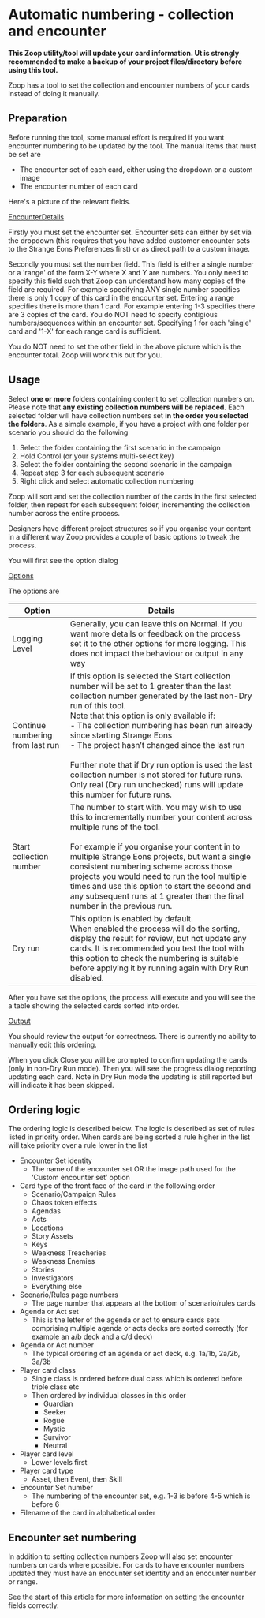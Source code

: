 # Automatic numbering - collection and encounter

**This Zoop utility/tool will update your card information. Ut is strongly recommended to make a backup of your project files/directory before using this tool.**

Zoop has a tool to set the collection and encounter numbers of your cards instead of doing it manually.

## Preparation

Before running the tool, some manual effort is required if you want encounter numbering to be updated by the tool. The manual items that must be set are

- The encounter set of each card, either using the dropdown or a custom image
- The encounter number of each card

Here's a picture of the relevant fields.

[EncounterDetails](ManualEncounterFields.png)

Firstly you must set the encounter set. Encounter sets can either by set via the dropdown (this requires that you have added customer encounter sets to the Strange Eons Preferences first) or as direct path to a custom image.

Secondly you must set the number field. This field is either a single number or a 'range' of the form X-Y where X and Y are numbers. You only need to specify this field such that Zoop can understand how many copies of the field are required. For example specifying ANY single number specifies there is only 1 copy of this card in the encounter set. Entering a range specifies there is more than 1 card. For example entering 1-3 specifies there are 3 copies of the card. You do NOT need to specify contigious numbers/sequences within an encounter set. Specifying 1 for each 'single' card and '1-X' for each range card is sufficient.

You do NOT need to set the other field in the above picture which is the encounter total. Zoop will work this out for you.

## Usage

Select **one or more** folders containing content to set collection numbers on. Please note that **any existing collection numbers will be replaced**. Each selected folder will have collection numbers set **in the order you selected the folders**.
As a simple example, if you have a project with one folder per scenario you should do the following

1. Select the folder containing the first scenario in the campaign
2. Hold Control (or your systems multi-select key)
3. Select the folder containing the second scenario in the campaign
4. Repeat step 3 for each subsequent scenario
5. Right click and select automatic collection numbering

Zoop will sort and set the collection number of the cards in the first selected folder, then repeat for each subsequent folder, incrementing the collection number across the entire process.

Designers have different project structures so if you organise your content in a different way Zoop provides a couple of basic options to tweak the process.

You will first see the option dialog

[Options](CollectionNumberingOptions.png)

The options are

| Option | Details |
| --- | --- |
| Logging Level | Generally, you can leave this on Normal. If you want more details or feedback on the process set it to the other options for more logging. This does not impact the behaviour or output in any way |
| Continue numbering from last run | If this option is selected the Start collection number will be set to 1 greater than the last collection number generated by the last non-Dry run of this tool.<br>Note that this option is only available if:<br> - The collection numbering has been run already since starting Strange Eons<br> - The project hasn’t changed since the last run<br><br>Further note that if Dry run option is used the last collection number is not stored for future runs. Only real (Dry run unchecked) runs will update this number for future runs. | 
| Start collection number | The number to start with. You may wish to use this to incrementally number your content across multiple runs of the tool.<br><br>For example if you organise your content in to multiple Strange Eons projects, but want a single consistent numbering scheme across those projects you would need to run the tool multiple times and use this option to start the second and any subsequent runs at 1 greater than the final number in the previous run. |
| Dry run | This option is enabled by default.<br>When enabled the process will do the sorting, display the result for review, but not update any cards. It is recommended you test the tool with this option to check the numbering is suitable before applying it by running again with Dry Run disabled. 

After you have set the options, the process will execute and you will see the a table showing the selected cards sorted into order.

[Output](CollectionNumberingReviewGrid.png)

You should review the output for correctness. There is currently no ability to manually edit this ordering.

When you click Close you will be prompted to confirm updating the cards (only in non-Dry Run mode). Then you will see the progress dialog reporting updating each card. Note in Dry Run mode the updating is still reported but will indicate it has been skipped.

## Ordering logic

The ordering logic is described below. The logic is described as set of rules listed in priority order. When cards are being sorted a rule higher in the list will take priority over a rule lower in the list

- Encounter Set identity
    - The name of the encounter set OR the image path used for the ‘Custom encounter set’ option
- Card type of the front face of the card in the following order
    - Scenario/Campaign Rules
    - Chaos token effects
    - Agendas
    - Acts
    - Locations
    - Story Assets
    - Keys
    - Weakness Treacheries
    - Weakness Enemies
    - Stories
    - Investigators
    - Everything else
- Scenario/Rules page numbers
    - The page number that appears at the bottom of scenario/rules cards
- Agenda or Act set
    - This is the letter of the agenda or act to ensure cards sets comprising multiple agenda or acts decks are sorted correctly (for example an a/b deck and a c/d deck)
- Agenda or Act number
    - The typical ordering of an agenda or act deck, e.g. 1a/1b, 2a/2b, 3a/3b
- Player card class
    - Single class is ordered before dual class which is ordered before triple class etc
    - Then ordered by individual classes in this order
        - Guardian
        - Seeker
        - Rogue
        - Mystic
        - Survivor
        - Neutral
- Player card level
    - Lower levels first
- Player card type
    - Asset, then Event, then Skill
- Encounter Set number
    - The numbering of the encounter set, e.g. 1-3 is before 4-5 which is before 6
- Filename of the card in alphabetical order

## Encounter set numbering

In addition to setting collection numbers Zoop will also set encounter numbers on cards where possible. For cards to have encounter numbers updated they must have an encounter set identity and an encounter number or range.

See the start of this article for more information on setting the encounter fields correctly.
